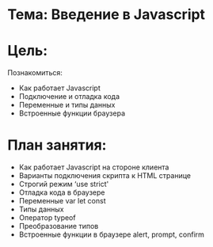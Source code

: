 # Тема: Введение в Javascript

# Цель:
  Познакомиться:
  - Как работает Javascript
  - Подключение и отладка кода
  - Переменные и типы данных
  - Встроенные функции браузера
# План занятия:
  - Как работает Javascript на стороне клиента
  - Варианты подключения скрипта к HTML странице
  - Строгий режим ‘use strict'
  - Отладка кода в браузере
  - Переменные var let const
  - Типы данных
  - Оператор typeof
  - Преобразование типов
  - Встроенные функции в браузере alert, prompt, confirm